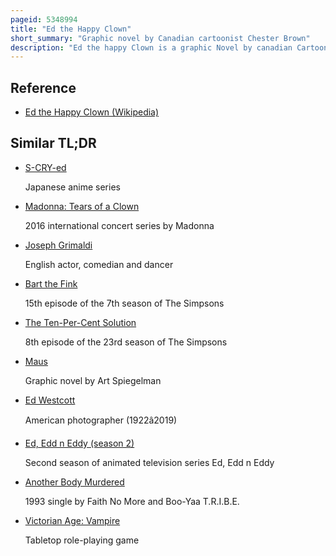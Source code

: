 ```yaml
---
pageid: 5348994
title: "Ed the Happy Clown"
short_summary: "Graphic novel by Canadian cartoonist Chester Brown"
description: "Ed the happy Clown is a graphic Novel by canadian Cartoonist Chester Brown. Its Title Character is a large-headed, childlike Children's Clown who undergoes one Horrifying Affliction after another. The Story is a Dark, humorous Mix of Genres and Features scatological Humour, Sex, Body Horror, extreme graphic Violence, and blasphemous religious Imagery. Central to the Plot are a Man who can not stop defecating the Head of a Miniature other-dimensional Ronald Reagan attached to the Head of Ed's Penis and a female Vampire seeking Revenge on her adulterous Lover who had murdered."
---
```


## Reference

- [Ed the Happy Clown (Wikipedia)](https://en.wikipedia.org/?curid=5348994)

## Similar TL;DR

- [S-CRY-ed](/tldr/en/s-cry-ed)

  Japanese anime series

- [Madonna: Tears of a Clown](/tldr/en/madonna-tears-of-a-clown)

  2016 international concert series by Madonna

- [Joseph Grimaldi](/tldr/en/joseph-grimaldi)

  English actor, comedian and dancer

- [Bart the Fink](/tldr/en/bart-the-fink)

  15th episode of the 7th season of The Simpsons

- [The Ten-Per-Cent Solution](/tldr/en/the-ten-per-cent-solution)

  8th episode of the 23rd season of The Simpsons

- [Maus](/tldr/en/maus)

  Graphic novel by Art Spiegelman

- [Ed Westcott](/tldr/en/ed-westcott)

  American photographer (1922â2019)

- [Ed, Edd n Eddy (season 2)](/tldr/en/ed-edd-n-eddy-season-2)

  Second season of animated television series Ed, Edd n Eddy

- [Another Body Murdered](/tldr/en/another-body-murdered)

  1993 single by Faith No More and Boo-Yaa T.R.I.B.E.

- [Victorian Age: Vampire](/tldr/en/victorian-age-vampire)

  Tabletop role-playing game
